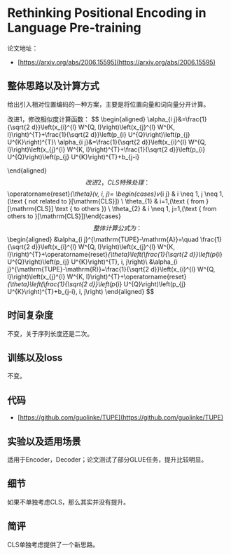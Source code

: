 # Rethinking Positional Encoding in Language Pre-training

论文地址：

- [https://arxiv.org/abs/2006.15595](https://arxiv.org/abs/2006.15595)



## 整体思路以及计算方式

给出引入相对位置编码的一种方案，主要是将位置向量和词向量分开计算。

改进1，修改相似度计算函数：
$$
\begin{aligned}
\alpha_{i j}&=\frac{1}{\sqrt{2 d}}\left(x_{i}^{l} W^{Q, l}\right)\left(x_{j}^{l} W^{K, l}\right)^{T}+\frac{1}{\sqrt{2 d}}\left(p_{i} U^{Q}\right)\left(p_{j} U^{K}\right)^{T}\\
\alpha_{i j}&=\frac{1}{\sqrt{2 d}}\left(x_{i}^{l} W^{Q, l}\right)\left(x_{j}^{l} W^{K, l}\right)^{T}+\frac{1}{\sqrt{2 d}}\left(p_{i} U^{Q}\right)\left(p_{j} U^{K}\right)^{T}+b_{j-i}

\end{aligned}
$$
改进2，CLS特殊处理：
$$
\operatorname{reset}_{\theta}(v, i, j)= \begin{cases}v_{i j} & i \neq 1, j \neq 1,(\text { not related to }[\mathrm{CLS}]) \\ \theta_{1} & i=1,(\text { from }[\mathrm{CLS}] \text { to others }) \\ \theta_{2} & i \neq 1, j=1,(\text { from others to }[\mathrm{CLS}])\end{cases}
$$
整体计算公式为：
$$
\begin{aligned}
&\alpha_{i j}^{\mathrm{TUPE}-\mathrm{A}}=\quad \frac{1}{\sqrt{2 d}}\left(x_{i}^{l} W^{Q, l}\right)\left(x_{j}^{l} W^{K, l}\right)^{T}+\operatorname{reset}_{\theta}\left(\frac{1}{\sqrt{2 d}}\left(p_{i} U^{Q}\right)\left(p_{j} U^{K}\right)^{T}, i, j\right)\\
&\alpha_{i j}^{\mathrm{TUPE}-\mathrm{R}}=\frac{1}{\sqrt{2 d}}\left(x_{i}^{l} W^{Q, l}\right)\left(x_{j}^{l} W^{K, l}\right)^{T}+\operatorname{reset}_{\theta}\left(\frac{1}{\sqrt{2 d}}\left(p_{i} U^{Q}\right)\left(p_{j} U^{K}\right)^{T}+b_{j-i}, i, j\right)
\end{aligned}
$$


## 时间复杂度

不变，关于序列长度还是二次。



## 训练以及loss

不变。



## 代码

- [https://github.com/guolinke/TUPE](https://github.com/guolinke/TUPE)



## 实验以及适用场景

适用于Encoder，Decoder；论文测试了部分GLUE任务，提升比较明显。



## 细节

如果不单独考虑CLS，那么其实并没有提升。



## 简评

CLS单独考虑提供了一个新思路。